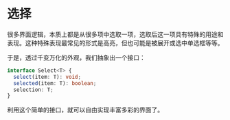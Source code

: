 # 选择

很多界面逻辑，本质上都是从很多项中选取一项，选取后这一项具有特殊的用途和表现。这种特殊表现最常见的形式是高亮，但也可能是被展开或选中单选框等等。

于是，透过千变万化的外观，我们抽象出一个接口：

```typescript
interface Select<T> {
  select(item: T): void;
  selected(item: T): boolean;
  selection: T;
}
```

利用这个简单的接口，就可以自由实现丰富多彩的界面了。
